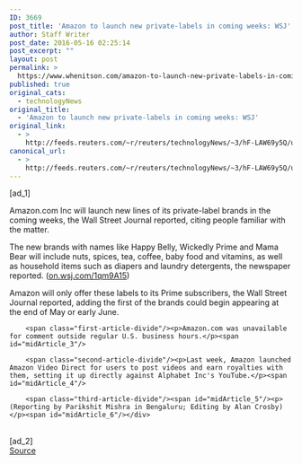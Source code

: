 ```yaml
---
ID: 3669
post_title: 'Amazon to launch new private-labels in coming weeks: WSJ'
author: Staff Writer
post_date: 2016-05-16 02:25:14
post_excerpt: ""
layout: post
permalink: >
  https://www.whenitson.com/amazon-to-launch-new-private-labels-in-coming-weeks-wsj/
published: true
original_cats:
  - technologyNews
original_title:
  - 'Amazon to launch new private-labels in coming weeks: WSJ'
original_link:
  - >
    http://feeds.reuters.com/~r/reuters/technologyNews/~3/hF-LAW69y5Q/us-amazon-com-product-brands-idUSKCN0Y60TG
canonical_url:
  - >
    http://feeds.reuters.com/~r/reuters/technologyNews/~3/hF-LAW69y5Q/us-amazon-com-product-brands-idUSKCN0Y60TG
---
```

 [ad_1]
<br><div id="articleText">
<span id="midArticle_start"/>

<span class="focusParagraph" readability="5"><p><span class="articleLocatio&lt;/span&gt;n">Amazon.com Inc will launch new lines of its private-label brands in the coming weeks, the Wall Street Journal reported, citing people familiar with the matter.</span></p></span><span id="midArticle_0"/><p>The new brands with names like Happy Belly, Wickedly Prime and Mama Bear will include nuts, spices, tea, coffee, baby food and vitamins, as well as household items such as diapers and laundry detergents, the newspaper reported. (<a href="http://on.wsj.com/1qm9A15">on.wsj.com/1qm9A15</a>)</p><span id="midArticle_1"/><p>Amazon will only offer these labels to its Prime subscribers, the Wall Street Journal reported, adding the first of the brands could begin appearing at the end of May or early June.</p><span id="midArticle_2"/>
        
        <span class="first-article-divide"/><p>Amazon.com was unavailable for comment outside regular U.S. business hours.</p><span id="midArticle_3"/>
        
        <span class="second-article-divide"/><p>Last week, Amazon launched Amazon Video Direct for users to post videos and earn royalties with them, setting it up directly against Alphabet Inc's YouTube.</p><span id="midArticle_4"/>
        
        <span class="third-article-divide"/><span id="midArticle_5"/><p> (Reporting by Parikshit Mishra in Bengaluru; Editing by Alan Crosby)</p><span id="midArticle_6"/></div>
<br>[ad_2]
<br><a href="http://feeds.reuters.com/~r/reuters/technologyNews/~3/hF-LAW69y5Q/us-amazon-com-product-brands-idUSKCN0Y60TG">Source </a>